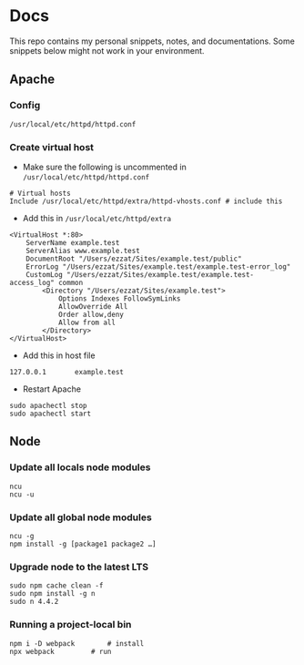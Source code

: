 # Docs

This repo contains my personal snippets, notes, and documentations. Some snippets below might not work in your environment.

## Apache
### Config
```
/usr/local/etc/httpd/httpd.conf
```
### Create virtual host
- Make sure the following is uncommented in `/usr/local/etc/httpd/httpd.conf`
```
# Virtual hosts
Include /usr/local/etc/httpd/extra/httpd-vhosts.conf # include this
```

- Add this in `/usr/local/etc/httpd/extra`
```
<VirtualHost *:80>
    ServerName example.test
    ServerAlias www.example.test
    DocumentRoot "/Users/ezzat/Sites/example.test/public"
    ErrorLog "/Users/ezzat/Sites/example.test/example.test-error_log"
    CustomLog "/Users/ezzat/Sites/example.test/example.test-access_log" common
        <Directory "/Users/ezzat/Sites/example.test">
            Options Indexes FollowSymLinks
            AllowOverride All
            Order allow,deny
            Allow from all
        </Directory>
</VirtualHost>
```

- Add this in host file
```
127.0.0.1		example.test
```

- Restart Apache
```
sudo apachectl stop
sudo apachectl start
```

## Node

### Update all locals node modules
```
ncu
ncu -u
```

### Update all global node modules
```
ncu -g
npm install -g [package1 package2 …]
```

### Upgrade node to the latest LTS
```
sudo npm cache clean -f
sudo npm install -g n
sudo n 4.4.2
```

### Running a project-local bin
```
npm i -D webpack		# install
npx webpack			# run
```
